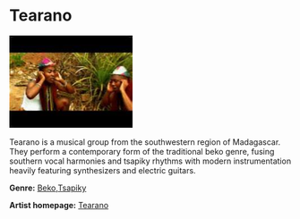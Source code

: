 # Tearano



![Tearano](tearano.jpg)


Tearano is a musical group from the southwestern region of Madagascar. They perform a contemporary form of the traditional beko genre, fusing southern vocal harmonies and tsapiky rhythms with modern instrumentation heavily featuring synthesizers and electric guitars.


**Genre:** [Beko](https://app.slack.com/client/TSMBL8WEL/CSPHP6TGE),[Tsapiky](https://app.slack.com/client/TSMBL8WEL/CSPHP6TGE)

**Artist homepage:** [Tearano](https://web.facebook.com/hiratiako/videos/2731814246845202/?__so__=permalink&__rv__=related_videos&_rdc=1&_rd)
